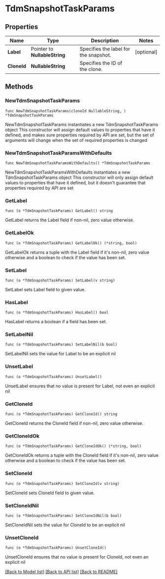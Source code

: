 # TdmSnapshotTaskParams

## Properties

Name | Type | Description | Notes
------------ | ------------- | ------------- | -------------
**Label** | Pointer to **NullableString** | Specifies the label for the snapshot. | [optional] 
**CloneId** | **NullableString** | Specifies the ID of the clone. | 

## Methods

### NewTdmSnapshotTaskParams

`func NewTdmSnapshotTaskParams(cloneId NullableString, ) *TdmSnapshotTaskParams`

NewTdmSnapshotTaskParams instantiates a new TdmSnapshotTaskParams object
This constructor will assign default values to properties that have it defined,
and makes sure properties required by API are set, but the set of arguments
will change when the set of required properties is changed

### NewTdmSnapshotTaskParamsWithDefaults

`func NewTdmSnapshotTaskParamsWithDefaults() *TdmSnapshotTaskParams`

NewTdmSnapshotTaskParamsWithDefaults instantiates a new TdmSnapshotTaskParams object
This constructor will only assign default values to properties that have it defined,
but it doesn't guarantee that properties required by API are set

### GetLabel

`func (o *TdmSnapshotTaskParams) GetLabel() string`

GetLabel returns the Label field if non-nil, zero value otherwise.

### GetLabelOk

`func (o *TdmSnapshotTaskParams) GetLabelOk() (*string, bool)`

GetLabelOk returns a tuple with the Label field if it's non-nil, zero value otherwise
and a boolean to check if the value has been set.

### SetLabel

`func (o *TdmSnapshotTaskParams) SetLabel(v string)`

SetLabel sets Label field to given value.

### HasLabel

`func (o *TdmSnapshotTaskParams) HasLabel() bool`

HasLabel returns a boolean if a field has been set.

### SetLabelNil

`func (o *TdmSnapshotTaskParams) SetLabelNil(b bool)`

 SetLabelNil sets the value for Label to be an explicit nil

### UnsetLabel
`func (o *TdmSnapshotTaskParams) UnsetLabel()`

UnsetLabel ensures that no value is present for Label, not even an explicit nil
### GetCloneId

`func (o *TdmSnapshotTaskParams) GetCloneId() string`

GetCloneId returns the CloneId field if non-nil, zero value otherwise.

### GetCloneIdOk

`func (o *TdmSnapshotTaskParams) GetCloneIdOk() (*string, bool)`

GetCloneIdOk returns a tuple with the CloneId field if it's non-nil, zero value otherwise
and a boolean to check if the value has been set.

### SetCloneId

`func (o *TdmSnapshotTaskParams) SetCloneId(v string)`

SetCloneId sets CloneId field to given value.


### SetCloneIdNil

`func (o *TdmSnapshotTaskParams) SetCloneIdNil(b bool)`

 SetCloneIdNil sets the value for CloneId to be an explicit nil

### UnsetCloneId
`func (o *TdmSnapshotTaskParams) UnsetCloneId()`

UnsetCloneId ensures that no value is present for CloneId, not even an explicit nil

[[Back to Model list]](../README.md#documentation-for-models) [[Back to API list]](../README.md#documentation-for-api-endpoints) [[Back to README]](../README.md)


